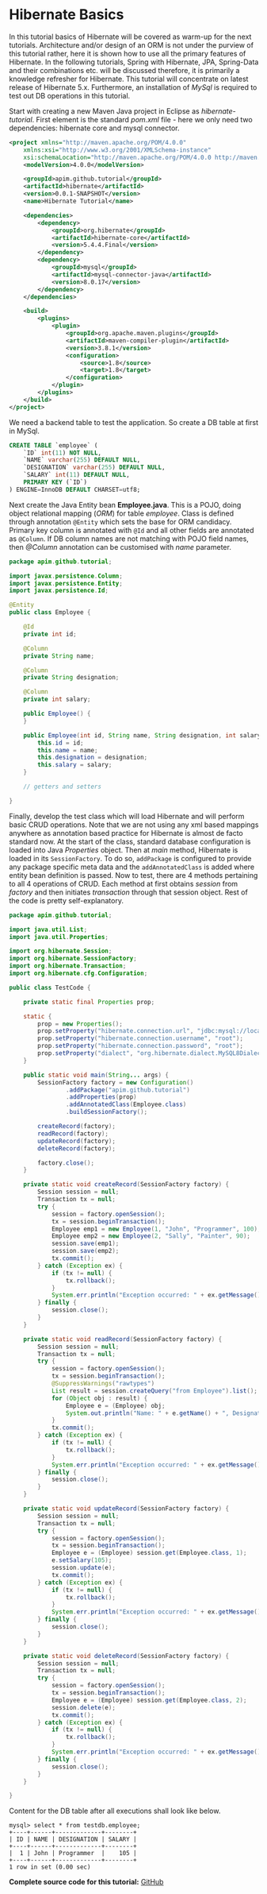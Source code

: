 # Hibernate Basics

In this tutorial basics of Hibernate will be covered as warm-up for the next tutorials. Architecture and/or design of an ORM is not under the purview of this tutorial rather, here it is shown how to use all the primary features of Hibernate. In the following tutorials, Spring with Hibernate, JPA, Spring-Data and their combinations etc. will be discussed therefore, it is primarily a knowledge refresher for Hibernate. This tutorial will concentrate on latest release of Hibernate 5.x. Furthermore, an installation of *MySql* is required to test out DB operations in this tutorial.

Start with creating a new Maven Java project in Eclipse as *hibernate-tutorial*. First element is the standard *pom.xml* file - here we only need two dependencies: hibernate core and mysql connector.

```xml
<project xmlns="http://maven.apache.org/POM/4.0.0"
	xmlns:xsi="http://www.w3.org/2001/XMLSchema-instance"
	xsi:schemaLocation="http://maven.apache.org/POM/4.0.0 http://maven.apache.org/xsd/maven-4.0.0.xsd">
	<modelVersion>4.0.0</modelVersion>

	<groupId>apim.github.tutorial</groupId>
	<artifactId>hibernate</artifactId>
	<version>0.0.1-SNAPSHOT</version>
	<name>Hibernate Tutorial</name>

	<dependencies>
		<dependency>
			<groupId>org.hibernate</groupId>
			<artifactId>hibernate-core</artifactId>
			<version>5.4.4.Final</version>
		</dependency>
		<dependency>
			<groupId>mysql</groupId>
			<artifactId>mysql-connector-java</artifactId>
			<version>8.0.17</version>
		</dependency>
	</dependencies>

	<build>
		<plugins>
			<plugin>
				<groupId>org.apache.maven.plugins</groupId>
				<artifactId>maven-compiler-plugin</artifactId>
				<version>3.8.1</version>
				<configuration>
					<source>1.8</source>
					<target>1.8</target>
				</configuration>
			</plugin>
		</plugins>
	</build>
</project>
```

We need a backend table to test the application. So create a DB table at first in MySql.

```sql
CREATE TABLE `employee` (
	`ID` int(11) NOT NULL,
	`NAME` varchar(255) DEFAULT NULL,
	`DESIGNATION` varchar(255) DEFAULT NULL,
	`SALARY` int(11) DEFAULT NULL,
	PRIMARY KEY (`ID`)
) ENGINE=InnoDB DEFAULT CHARSET=utf8;
```

Next create the Java Entity bean **Employee.java**. This is a POJO, doing object relational mapping (*ORM*) for table *employee*. Class is defined through annotation `@Entity` which sets the base for ORM candidacy. Primary key column is annotated with `@Id` and all other fields are annotated as `@Column`. If DB column names are not matching with POJO field names, then *@Column* annotation can be customised with *name* parameter.

```java
package apim.github.tutorial;

import javax.persistence.Column;
import javax.persistence.Entity;
import javax.persistence.Id;

@Entity
public class Employee {

	@Id
	private int id;

	@Column
	private String name;

	@Column
	private String designation;

	@Column
	private int salary;

	public Employee() {
	}

	public Employee(int id, String name, String designation, int salary) {
		this.id = id;
		this.name = name;
		this.designation = designation;
		this.salary = salary;
	}

	// getters and setters

}
```

Finally, develop the test class which will load Hibernate and will perform basic CRUD operations. Note that we are not using any xml based mappings anywhere as annotation based practice for Hibernate is almost de facto standard now. At the start of the class, standard database configuration is loaded into Java *Properties* object. Then at *main* method, Hibernate is loaded in its `SessionFactory`. To do so, `addPackage` is configured to provide any package specific meta data and the `addAnnotatedClass` is added where entity bean definition is passed. Now to test, there are 4 methods pertaining to all 4 operations of CRUD. Each method at first obtains *session* from *factory* and then initiates *transaction* through that session object. Rest of the code is pretty self-explanatory.

```java
package apim.github.tutorial;

import java.util.List;
import java.util.Properties;

import org.hibernate.Session;
import org.hibernate.SessionFactory;
import org.hibernate.Transaction;
import org.hibernate.cfg.Configuration;

public class TestCode {

	private static final Properties prop;

	static {
		prop = new Properties();
		prop.setProperty("hibernate.connection.url", "jdbc:mysql://localhost:3306/testdb");
		prop.setProperty("hibernate.connection.username", "root");
		prop.setProperty("hibernate.connection.password", "root");
		prop.setProperty("dialect", "org.hibernate.dialect.MySQL8Dialect");
	}

	public static void main(String... args) {
		SessionFactory factory = new Configuration()
				.addPackage("apim.github.tutorial")
				.addProperties(prop)
				.addAnnotatedClass(Employee.class)
				.buildSessionFactory();

		createRecord(factory);
		readRecord(factory);
		updateRecord(factory);
		deleteRecord(factory);

		factory.close();
	}

	private static void createRecord(SessionFactory factory) {
		Session session = null;
		Transaction tx = null;
		try {
			session = factory.openSession();
			tx = session.beginTransaction();
			Employee emp1 = new Employee(1, "John", "Programmer", 100);
			Employee emp2 = new Employee(2, "Sally", "Painter", 90);
			session.save(emp1);
			session.save(emp2);
			tx.commit();
		} catch (Exception ex) {
			if (tx != null) {
				tx.rollback();
			}
			System.err.println("Exception occurred: " + ex.getMessage());
		} finally {
			session.close();
		}
	}

	private static void readRecord(SessionFactory factory) {
		Session session = null;
		Transaction tx = null;
		try {
			session = factory.openSession();
			tx = session.beginTransaction();
			@SuppressWarnings("rawtypes")
			List result = session.createQuery("from Employee").list();
			for (Object obj : result) {
				Employee e = (Employee) obj;
				System.out.println("Name: " + e.getName() + ", Designation: " + e.getDesignation() + ", Salary: " + e.getSalary());
			}
			tx.commit();
		} catch (Exception ex) {
			if (tx != null) {
				tx.rollback();
			}
			System.err.println("Exception occurred: " + ex.getMessage());
		} finally {
			session.close();
		}
	}

	private static void updateRecord(SessionFactory factory) {
		Session session = null;
		Transaction tx = null;
		try {
			session = factory.openSession();
			tx = session.beginTransaction();
			Employee e = (Employee) session.get(Employee.class, 1);
			e.setSalary(105);
			session.update(e);
			tx.commit();
		} catch (Exception ex) {
			if (tx != null) {
				tx.rollback();
			}
			System.err.println("Exception occurred: " + ex.getMessage());
		} finally {
			session.close();
		}
	}

	private static void deleteRecord(SessionFactory factory) {
		Session session = null;
		Transaction tx = null;
		try {
			session = factory.openSession();
			tx = session.beginTransaction();
			Employee e = (Employee) session.get(Employee.class, 2);
			session.delete(e);
			tx.commit();
		} catch (Exception ex) {
			if (tx != null) {
				tx.rollback();
			}
			System.err.println("Exception occurred: " + ex.getMessage());
		} finally {
			session.close();
		}
	}

}
```

Content for the DB table after all executions shall look like below.

```
mysql> select * from testdb.employee;
+----+------+-------------+--------+
| ID | NAME | DESIGNATION | SALARY |
+----+------+-------------+--------+
|  1 | John | Programmer  |    105 |
+----+------+-------------+--------+
1 row in set (0.00 sec)
```

**Complete source code for this tutorial:** [GitHub](https://github.com/apim/hibernate-tutorial)